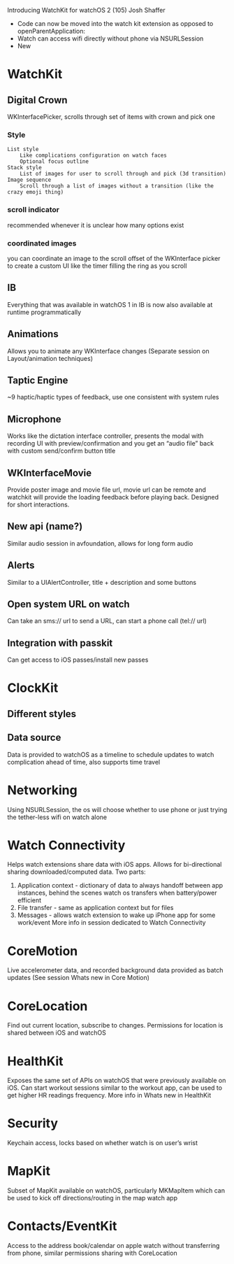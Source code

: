 Introducing WatchKit for watchOS 2 (105)
Josh Shaffer

- Code can now be moved into the watch kit extension as opposed to openParentApplication:
- Watch can access wifi directly without phone via NSURLSession
- New
# WatchKit
## Digital Crown
WKInterfacePicker, scrolls through set of items with crown and pick one
### Style
	List style
		Like complications configuration on watch faces
		Optional focus outline
	Stack style
		List of images for user to scroll through and pick (3d transition)
	Image sequence
		Scroll through a list of images without a transition (like the crazy emoji thing)
### scroll indicator 
recommended whenever it is unclear how many options exist
### coordinated images
you can coordinate an image to the scroll offset of the WKInterface picker to create a custom UI like the timer filling the ring as you scroll
## IB
Everything that was available in watchOS 1 in IB is now also available at runtime programmatically
## Animations
Allows you to animate any WKInterface changes (Separate session on Layout/animation techniques)
## Taptic Engine
~9 haptic/haptic types of feedback, use one consistent with system rules
## Microphone
Works like the dictation interface controller, presents the modal with recording UI with preview/confirmation and you get an “audio file” back with custom send/confirm button title
## WKInterfaceMovie
Provide poster image and movie file url, movie url can be remote and watchkit will provide the loading feedback before playing back. Designed for short interactions. 
## New api (name?)
Similar audio session in avfoundation, allows for long form audio
## Alerts
Similar to a UIAlertController, title + description and some buttons
## Open system URL on watch
Can take an sms:// url to send a URL, can start a phone call (tel:// url)
## Integration with passkit
Can get access to iOS passes/install new passes
# ClockKit
## Different styles
## Data source
Data is provided to watchOS as a timeline to schedule updates to watch complication ahead of time, also supports time travel
# Networking
Using NSURLSession, the os will choose whether to use phone or just trying the tether-less wifi on watch alone
# Watch Connectivity
Helps watch extensions share data with iOS apps. Allows for bi-directional sharing downloaded/computed data. Two parts:
1. Application context - dictionary of data to always handoff between app instances, behind the scenes watch os transfers when  battery/power efficient
2. File transfer - same as application context but for files
3. Messages - allows watch extension to wake up iPhone app for some work/event
More info in session dedicated to Watch Connectivity
# CoreMotion
Live accelerometer data, and recorded background data provided as batch updates (See session Whats new in Core Motion)
# CoreLocation
Find out current location, subscribe to changes. Permissions for location is shared between iOS and watchOS
# HealthKit
Exposes the same set of APIs on watchOS that were previously available on iOS. Can start workout sessions similar to the workout app, can be used to get higher HR readings frequency. More info in Whats new in HealthKit
# Security
Keychain access, locks based on whether watch is on user’s wrist
# MapKit
Subset of MapKit available on watchOS, particularly MKMapItem which can be used to kick off directions/routing in the map watch app
# Contacts/EventKit
Access to the address book/calendar on apple watch without transferring from phone, similar permissions sharing with CoreLocation